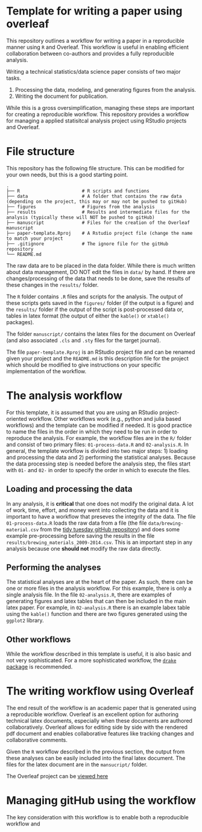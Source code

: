 # Template for writing a paper using overleaf

This repository outlines a workflow for writing a paper in a reproducible manner using `R` and Overleaf. This workflow is useful in enabling efficient collaboration between co-authors and provides a fully reproducible analysis. 

Writing a technical statistics/data science paper consists of two major tasks. 

1) Processing the data, modeling, and generating figures from the analysis.
2) Writing the document for publication. 

While this is a gross oversimplification, managing these steps are important for creating a reproducible workflow. This repository provides a workflow for managing a applied statisitcal analysis project using RStudio projects and Overleaf.

# File structure

This repository has the following file structure. This can be modified for your own needs, but this is a good starting point.

    .
    ├── R                       # R scripts and functions
    ├── data                    # A folder that contains the raw data (depending on the project, this may or may not be pushed to gitHub)
    ├── figures                 # Figures from the analysis
    ├── results                 # Results and intermediate files for the analysis (typically these will NOT be pushed to gitHub)
    ├── manuscript              # Files for the creation of the Overleaf manuscript
    ├── paper-template.Rproj    # A Rstudio project file (change the name to match your project
    ├── .gitignore              # The ignore file for the gitHub repository
    └── README.md
    
The raw data are to be placed in the data folder. While there is much written about data management, DO NOT edit the files in `data/` by hand. If there are changes/processing of the data that needs to be done, save the results of these changes in the `results/` folder.

The `R` folder contains `.R` files and scripts for the analysis. The output of these scripts gets saved in the `figures/` folder (if the output is a figure) and the `results/` folder if the output of the script is post-processed data or, tables in latex format (the output of either the `kable()` or `xtable()` packages).

The folder `manuscript/` contains the latex files for the document on Overleaf (and also associated `.cls` and `.sty` files for the target journal). 

The file `paper-template.Rproj` is an RStudio project file and can be renamed given your project and the `README.md` is this description file for the project which should be modified to give instructions on your specific implementation of the workflow.

# The analysis workflow

For this template, it is assumed that you are using an RStudio project-oriented workflow. Other workflows work (e.g., python and julia based workflows) and the template can be modified if needed. It is good practice to name the files in the order in which they need to be run in order to reproduce the analysis. For example, the workflow files are in the `R/` folder and consist of two primary files: `01-process-data.R` and `02-analysis.R`. In general, the template workflow is divided into two major steps: 1) loading and processing the data and 2) performing the statistical analyses. Because the data processing step is needed before the analysis step, the files start with `01-` and `02-` in order to specify the order in which to execute the files.

## Loading and processing the data

In any analysis, it is **critical** that one does not modify the original data. A lot of work, time, effort, and money went into collecting the data and it is important to have a workflow that preseves the integrity of the data. The file `01-process-data.R` loads the raw data from a file (the file `data/brewing-material.csv` from the [tidy tuesday gitHub repository](https://github.com/rfordatascience/tidytuesday/blob/master/data/2020/2020-03-31/readme.md)) and does some example pre-processing before saving the results in the file `results/brewing_materials_2009-2014.csv`. This is an important step in any analysis because one **should not** modify the raw data directly. 

## Performing the analyses

The statistical analyses are at the heart of the paper. As such, there can be one or more files in the analysis workflow. For this example, there is only a single analysis file. In the file `02-analysis.R`, there are examples of generating figures and latex tables that can then be included in the main latex paper. For example, in `02-analysis.R` there is an example labex table using the `kable()` function and there are two figures generated using the `ggplot2` library. 


## Other workflows

While the workflow described in this template is useful, it is also basic and not very sophisticated. For a more sophisticated workflow, the [`drake` package](https://books.ropensci.org/drake/) is recommended.


# The writing workflow using Overleaf

The end result of the workflow is an academic paper that is generated using a reproducible workflow. Overleaf is an excellent option for authoring technical latex documents, especially when these documents are authored collaboratively. Overleaf allows for editing side by side with the rendered pdf document and enables collaborative features like tracking changes and collaborative comments.

Given the `R` workflow described in the previous section, the output from these analyses can be easily included into the final latex document. The files for the latex document are in the `mansucript/` folder. 


The Overleaf project can be [viewed here](https://www.overleaf.com/read/cqpdrnpvqktj)




# Managing gitHub using the workflow

The key consideration with this workflow is to enable both a reproducible workflow and



